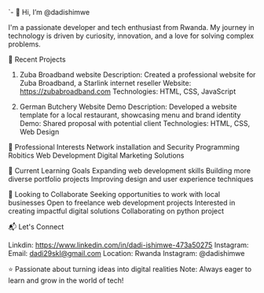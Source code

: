 `- 👋 Hi, I’m @dadishimwe

I'm a passionate developer and tech enthusiast from Rwanda. My journey in technology is driven by curiosity, innovation, and a love for solving complex problems.

🌟 Recent Projects
1. Zuba Broadband website
Description: Created a professional website for Zuba Broadband, a Starlink internet reseller
Website: https://zubabroadband.com
Technologies: HTML, CSS, JavaScript

2. German Butchery Website Demo
Description: Developed a website template for a local restaurant, showcasing menu and brand identity
Demo: Shared proposal with potential client
Technologies: HTML, CSS, Web Design

🎯 Professional Interests
Network installation and Security
Programming
Robitics
Web Development
Digital Marketing Solutions

🌱 Current Learning Goals
Expanding web development skills
Building more diverse portfolio projects
Improving design and user experience techniques

🤝 Looking to Collaborate
Seeking opportunities to work with local businesses
Open to freelance web development projects
Interested in creating impactful digital solutions
Collaborating on python project

📬 Let's Connect

Linkdin: https://www.linkedin.com/in/dadi-ishimwe-473a50275
Instagram:
Email: dadi29skl@gmail.com
Location: Rwanda
Instagram: @dadishimwe

⭐️ Passionate about turning ideas into digital realities
Note: Always eager to learn and grow in the world of tech!

<!---
dadishimwe/dadishimwe is a ✨ special ✨ repository because its `README.md` (this file) appears on your GitHub profile.
You can click the Preview link to take a look at your changes.
--->
